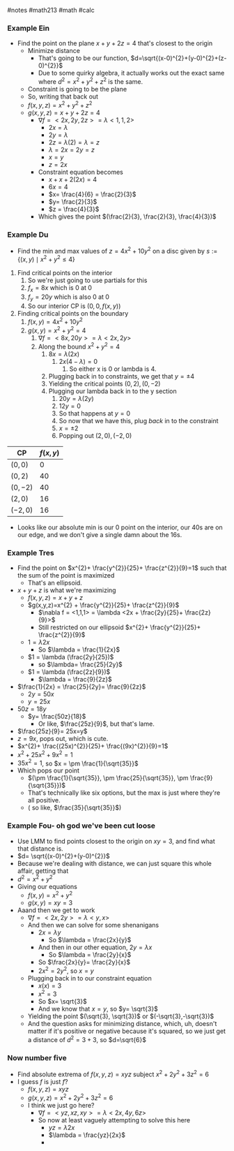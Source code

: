 #notes #math213 #math #calc


### Example Ein
- Find the point on the plane $x+y+2z=4$ that's closest to the origin
	- Minimize distance
		- That's going to be our function, $d=\sqrt{(x-0)^{2}+(y-0)^{2}+(z-0)^{2}}$
		- Due to some quirky algebra, it actually works out the exact same where $d^{2}=x^{2}+y^{2}+z^{2}$ is the same.
	- Constraint is going to be the plane
	- So, writing that back out
	- $f(x,y,z) =x^{2}+ y^{2}+z^{2}$
	- $g(x,y,z)=x+y+2z =4$
		- $\nabla f = <2x,2y,2z>= \lambda<1,1,2>$
			- $2x=\lambda$
			- $2y=\lambda$
			- $2z=\lambda(2)=\lambda = z$
			- $\lambda = 2x=2y =z$
			- $x=y$
			- $z=2x$
		- Constraint equation becomes
			- $x+ x + 2(2x)=4$
			- $6x=4$
			- $x= \frac{4}{6} = \frac{2}{3}$
			- $y= \frac{2}{3}$
			- $z = \frac{4}{3}$
		- Which gives the point $(\frac{2}{3}, \frac{2}{3}, \frac{4}{3})$

### Example Du
- Find the min and max values of $z=4x^{2}+10y^{2}$ on a disc given by $s:=\{(x,y)\mid x^{2}+y^{2}\leq 4\}$ 
1. Find critical points on the interior
	1. So we're just going to use partials for this
	2. $f_{x}= 8x$ which is 0 at 0
	3. $f_{y}=20y$ which is also 0 at 0
	4. So our interior CP is $(0,0,f(x,y))$
2. Finding critical points on the boundary
	1. $f(x,y)=4x^{2}+10y^{2}$
	2. $g(x,y)=x^{2}+y^{2}= 4$
		1. $\nabla f = <8x, 20y> = \lambda<2x, 2y>$
		2. Along the bound $x^{2}+y^{2}= 4$
			1. $8x = \lambda (2x)$
				1. $2x(4-\lambda)=0$
					1. So either x is 0 or lambda is 4.
			2. Plugging back in to constraints, we get that $y= \pm 4$
			3. Yielding the critical points $(0,2),(0,-2)$
			4. Plugging our lambda back in to the y section
				1. $20y = \lambda (2y)$
				2. $12y = 0$
				3. So that happens at $y=0$
				4. So now that we have this, plug *back* in to the constraint
				5. $x=\pm 2$
				6. Popping out $(2,0), (-2,0)$

| CP       | $f(x,y)$ |
| -------- | -------- |
| $(0,0)$  | 0        |
| $(0,2)$  | 40       |
| $(0,-2)$ | 40       |
| $(2,0)$  | 16       |
| $(-2,0)$ | 16       |
- Looks like our absolute min is our 0 point on the interior, our 40s are on our edge, and we don't give a single damn about the 16s.


### Example Tres 
- Find the point on $x^{2}+ \frac{y^{2}}{25}+ \frac{z^{2}}{9}=1$ such that the sum of the point is maximized 
	- That's an ellipsoid.
- $x+y+z$ is what we're maximizing
	- $f(x,y,z)=x+y+z$
	- $g(x,y,z)=x^{2} + \frac{y^{2}}{25}+ \frac{z^{2}}{9}$
		- $\nabla f = <1,1,1> = \lambda <2x + \frac{2y}{25}+ \frac{2z}{9}>$
		- Still restricted on our ellipsoid $x^{2}+ \frac{y^{2}}{25}+ \frac{z^{2}}{9}$
	- $1= \lambda 2x$
		- So $\lambda = \frac{1}{2x}$
	- $1 = \lambda (\frac{2y}{25})$
		- so $\lambda= \frac{25}{2y}$
	- $1 = \lambda (\frac{2z}{9})$
		- $\lambda = \frac{9}{2z}$
- $\frac{1}{2x} = \frac{25}{2y}= \frac{9}{2z}$
	- $2y = 50x$
	- $y = 25x$
- $50z = 18y$
	- $y= \frac{50z}{18}$
		- Or like, $\frac{25z}{9}$, but that's lame.
- $\frac{25z}{9}= 25x=y$
- $z=9x$, pops out, which is cute.
- $x^{2}+ \frac{(25x)^{2}}{25}+ \frac{(9x)^{2}}{9}=1$
- $x^{2}+ 25x^{2}+9x^{2}=1$
- $35x^{2}=1$, so $x = \pm \frac{1}{\sqrt{35}}$ 
- Which pops our point
	- $(\pm \frac{1}{\sqrt{35}}, \pm \frac{25}{\sqrt{35}}, \pm \frac{9}{\sqrt{35}})$
	- That's technically like six options, but the max is just where they're all positive.
	- ( so like, $\frac{35}{\sqrt{35}}$) 

### Example Fou- oh god we've been cut loose
- Use LMM to find points closest to the origin on $xy=3$, and find what that distance is.
- $d= \sqrt{(x-0)^{2}+(y-0)^{2}}$
-  Because we're dealing with distance, we can just square this whole affair, getting that
- $d^{2}=x^{2}+y^{2}$
- Giving our equations
	- $f(x,y)=x^{2}+y^{2}$
	- $g(x,y)=xy=3$
- Aaand then we get to work
	- $\nabla f= <2x,2y> = \lambda <y,x>$
	- And then we can solve for some shenanigans
		- $2x = \lambda y$
			- So $\lambda = \frac{2x}{y}$
		- And then in our other equation, $2y = \lambda x$
			- So $\lambda = \frac{2y}{x}$
		- So $\frac{2x}{y}= \frac{2y}{x}$
		- $2x^{2}=2y^{2}$, so $x=y$
	- Plugging back in to our constraint equation
		- $x(x)=3$
		- $x^{2}= 3$
		- So $x= \sqrt{3}$
		- And we know that $x=y$, so $y= \sqrt{3}$
	- Yielding the point $(\sqrt{3}, \sqrt{3})$ or $(-\sqrt{3},-\sqrt{3})$
	- And the question asks for minimizing distance, which, uh, doesn't matter if it's positive or negative because it's squared, so we just get a distance of $d^{2}=3+3$, so $d=\sqrt{6}$
### Now number five
- Find absolute extrema of $f(x,y,z) =x yz$ subject $x^{2}+2y^{2}+3z^{2}=6$
- I guess $f$ is just $f$? 
	- $f(x,y,z)=xyz$
	- $g(x,y,z)=x^{2}+2y^{2}+3z^{2}=6$
	- I think we just go here?
		- $\nabla f= <yz,xz,xy>= \lambda <2x,4y,6z>$
		- So now at least vaguely attempting to solve this here
			- $yz = \lambda 2x$
			- $\lambda = \frac{yz}{2x}$
			- 